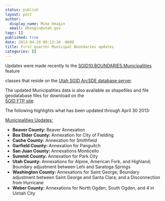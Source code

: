 ```yaml
---
status: publish
layout: post
author:
  display_name: Mike Heagin
  email: mheagin@utah.gov
tags: []
published: true
date: 2013-04-29 09:13:10 -0600
title: First quarter Municipal Boundaries updates
categories: []
---
```

<p>Updates were made recently to the <a href="{{ "/data/boundaries/citycountystate/" | prepend: site.baseurl }}">SGID10.BOUNDARIES.Municipalities</a> feature </p>
<p>classes that reside on the <a href="{{ "/sgid-database/" | prepend: site.baseurl }}">Utah SGID ArcSDE database server</a>.</p>
<p>The updated Municipalities data is also available as shapefiles and file geodatabase files for download on the<br />
<a href="ftp://ftp.agrc.utah.gov/UtahSGID_Vector/UTM12_NAD83/BOUNDARIES/PackagedData/_Statewide/StateCountyMunicipalBoundaries">SGID FTP site</a>.</p>
<p>The following highlights what has been updated through April 30 2013:</p>
<p><span style="text-decoration: underline;">Municipalities Updates:</span></p>
<ul>
<li><strong>Beaver County: </strong> Beaver Annexation </li>
<li><strong>Box Elder County: </strong> Annexation for City of Fielding </li>
<li><strong>Cache County:</strong> Annexation for Smithfield </li>
<li><strong>Garfield County:</strong> Annexation for Panguitch </li>
<li><strong>San Juan County: </strong> Annexations Monticello </li>
<li><strong>Summit County:</strong> Annexation for Park City </li>
<li><strong>Utah County: </strong> Annexations for Alpine, American Fork, and Highland; Boundary adjustment between Lehi and Saratoga Springs </li>
<li><strong>Washington County: </strong> Annexations for Saint George; Boundary adjustment between Saint George and Santa Clara; and a Disconnection from Hurricane</li>
<li><strong>Weber County:</strong> Annexations for North Ogden, South Ogden, and 4 in Uintah City </li>
</ul>
